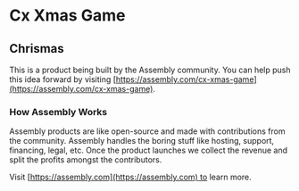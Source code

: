 # Cx Xmas Game

## Chrismas

This is a product being built by the Assembly community. You can help push this idea forward by visiting [https://assembly.com/cx-xmas-game](https://assembly.com/cx-xmas-game).

### How Assembly Works

Assembly products are like open-source and made with contributions from the community. Assembly handles the boring stuff like hosting, support, financing, legal, etc. Once the product launches we collect the revenue and split the profits amongst the contributors.

Visit [https://assembly.com](https://assembly.com) to learn more.
